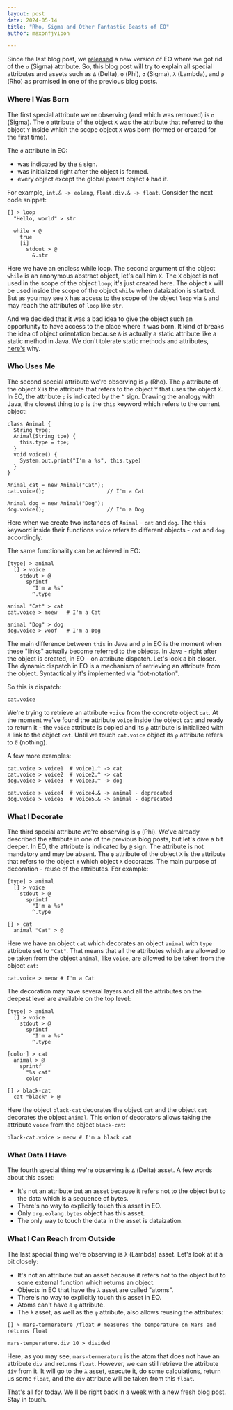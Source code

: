 ```yaml
---
layout: post
date: 2024-05-14
title: "Rho, Sigma and Other Fantastic Beasts of EO"
author: maxonfjvipon

---
```


Since the last blog post, we [released](https://github.com/objectionary/eo/releases/tag/0.38.0) a
new version of EO where we got rid of the `σ` (Sigma) attribute. So, this blog post will try to
explain all special attributes and assets such as `Δ` (Delta), `φ` (Phi), `σ` (Sigma), `λ` (Lambda),
and `ρ` (Rho) as promised in one of the previous blog posts.

<!--more-->

### Where I Was Born

The first special attribute we're observing (and which was removed) is `σ` (Sigma). The `σ`
attribute of the object `X` was the attribute that referred to the object `Y` inside which the
scope object `X` was born (formed or created for the first time).

The `σ` attribute in EO:
- was indicated by the `&` sign.
- was initialized right after the object is formed.
- every object except the global parent object `Φ` had it.

For example, `int.& -> eolang`, `float.div.& -> float`. Consider the next code snippet:

```
[] > loop
  "Hello, world" > str

  while > @
    true
    [i]
      stdout > @
        &.str
```

Here we have an endless while loop. The second argument of the object `while` is an anonymous
abstract object, let's call him `X`. The `X` object is not used in the scope of the object `loop`;
it's just created here. The object `X` will be used inside the scope of the object `while` when
dataization is started. But as you may see `X` has access to the scope of the object `loop` via
`&` and may reach the attributes of `loop` like `str`.

And we decided that it was a bad idea to give the object such an opportunity to have access to the
place where it was born. It kind of breaks the idea of object orientation because `&` is actually
a static attribute like a static method in Java. We don't tolerate static methods and attributes,
[here's](https://www.yegor256.com/2014/05/05/oop-alternative-to-utility-classes.html) why.

### Who Uses Me

The second special attribute we're observing is `ρ` (Rho). The `ρ` attribute of the object `X` is
the attribute that refers to the object `Y` that uses the object `X`. In EO, the attribute `ρ` is
indicated by the `^` sign. Drawing the analogy with Java, the closest thing to `ρ` is the `this`
keyword which refers to the current object:

```
class Animal {
  String type;
  Animal(String tpe) {
    this.type = tpe;
  }
  void voice() {
    System.out.print("I'm a %s", this.type)
  }
}

Animal cat = new Animal("Cat");
cat.voice();                    // I'm a Cat

Animal dog = new Animal("Dog");
dog.voice();                    // I'm a Dog
```

Here when we create two instances of `Animal` - `cat` and `dog`. The `this` keyword inside their
functions `voice` refers to different objects - `cat` and `dog` accordingly.

The same functionality can be achieved in EO:
```
[type] > animal
  [] > voice
    stdout > @
      sprintf
        "I'm a %s"
        ^.type

animal "Cat" > cat
cat.voice > moew   # I'm a Cat

animal "Dog" > dog
dog.voice > woof   # I'm a Dog

```
The main difference between `this` in Java and `ρ` in EO is the moment when these "links" actually
become referred to the objects. In Java - right after the object is created, in EO - on attribute
dispatch. Let's look a bit closer. The dynamic dispatch in EO is a mechanism of retrieving an
attribute from the object. Syntactically it's implemented via "dot-notation".

So this is dispatch:

```
cat.voice
```

We're trying to retrieve an attribute `voice` from the concrete object `cat`. At the moment we've
found the attribute `voice` inside the object `cat` and ready to return it - the `voice` attribute
is copied and its `ρ` attribute is initialized with a link to the object `cat`. Until we touch
`cat.voice` object its `ρ` attribute refers to `Ø` (nothing).

A few more examples:

```
cat.voice > voice1  # voice1.^ -> cat
cat.voice > voice2  # voice2.^ -> cat
dog.voice > voice3  # voice3.^ -> dog

cat.voice > voice4  # voice4.& -> animal - deprecated
dog.voice > voice5  # voice5.& -> animal - deprecated
```

### What I Decorate

The third special attribute we're observing is `φ` (Phi). We've already described the attribute in
one of the previous blog posts, but let's dive a bit deeper. In EO, the attribute is indicated
by `@` sign. The attribute is not mandatory and may be absent. The `φ` attribute of the object `X`
is the attribute that refers to the object `Y` which object `X` decorates. The main purpose of
decoration - reuse of the attributes. For example:

```
[type] > animal
  [] > voice
    stdout > @
      sprintf
        "I'm a %s"
        ^.type

[] > cat
  animal "Cat" > @
```

Here we have an object `cat` which decorates an object `animal` with `type` attribute set to
`"Cat"`. That means that all the attributes which are allowed to be taken from the object `animal`,
like `voice`, are allowed to be taken from the object `cat`:

```
cat.voice > meow # I'm a Cat
```

The decoration may have several layers and all the attributes on the deepest level are available
on the top level:

```
[type] > animal
  [] > voice
    stdout > @
      sprintf
        "I'm a %s"
        ^.type

[color] > cat
  animal > @
    sprintf
      "%s cat"
      color

[] > black-cat
  cat "black" > @
```

Here the object `black-cat` decorates the object `cat` and the object `cat` decorates the object
`animal`. This onion of decorators allows taking the attribute `voice` from the object `black-cat`:

```
black-cat.voice > meow # I'm a black cat
```

### What Data I Have

The fourth special thing we're observing is `Δ` (Delta) asset. A few words about this asset:
- It's not an attribute but an asset because it refers not to the object but to the data which is
  a sequence of bytes.
- There's no way to explicitly touch this asset in EO.
- Only `org.eolang.bytes` object has this asset.
- The only way to touch the data in the asset is dataization.

### What I Can Reach from Outside

The last special thing we're observing is `λ` (Lambda) asset. Let's look at it a bit closely:
- It's not an attribute but an asset because it refers not to the object but to some external
  function which returns an object.
- Objects in EO that have the `λ` asset are called "atoms".
- There's no way to explicitly touch this asset in EO.
- Atoms can't have a `φ` attribute.
- The `λ` asset, as well as the `φ` attribute, also allows reusing the attributes:

```
[] > mars-termerature /float # measures the temperature on Mars and returns float

mars-temperature.div 10 > divided
```

Here, as you may see, `mars-termerature` is the atom that does not have an attribute `div` and
returns `float`. However, we can still retrieve the attribute `div` from it. It will go to the
`λ` asset, execute it, do some calculations, return us some `float`, and the `div` attribute will
be taken from this `float`.

That's all for today. We'll be right back in a week with a new fresh blog post. Stay in touch.
